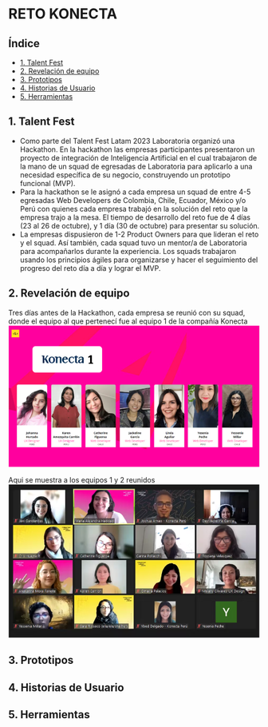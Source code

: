 # RETO KONECTA  

## Índice

- [1. Talent Fest](#1-talent-fest)
- [2. Revelación de equipo](#2-revelación-de-equipo)
- [3. Prototipos](#3-prototipos)
- [4. Historias de Usuario](#4-historias-de-usuario)
- [5. Herramientas](#5-herramientas)


## 1. Talent Fest 

* Como parte del Talent Fest Latam 2023 Laboratoria organizó una Hackathon. En la hackathon las empresas participantes presentaron un proyecto de integración de Inteligencia Artificial en el cual trabajaron de la mano de un squad de egresadas de Laboratoria para aplicarlo a una necesidad específica de su negocio, construyendo un prototipo funcional (MVP).  
* Para la hackathon se le asignó a cada empresa un squad de entre 4-5 egresadas Web Developers de Colombia, Chile, Ecuador, México y/o Perú con quienes cada empresa trabajó en la solución del reto que la empresa trajo a la mesa. El tiempo de desarrollo del reto fue de 4 días (23 al 26 de octubre), y 1 día (30 de octubre) para presentar su solución.
* La empresas dispusieron de 1-2 Product Owners para que lideran el reto y el squad. Así también, cada squad tuvo un mentor/a de Laboratoria para acompañarlos durante la experiencia. Los squads trabajaron usando los principios ágiles para organizarse y hacer el seguimiento del progreso del reto día a día y lograr el MVP.  

## 2. Revelación de equipo

Tres días antes de la Hackathon, cada empresa se reunió con su squad, donde el equipo al que pertenecí fue al equipo 1 de la compañía Konecta
![FoodMatch.prototipo_baja_fidelidad-mobile](src/assets/img/equipo.png)

Aqui se muestra a los equipos 1 y 2 reunidos 
![FoodMatch.prototipo_baja_fidelidad-mobile](src/assets/img/konecta_team.png)

## 3. Prototipos

## 4. Historias de Usuario

## 5. Herramientas














